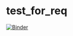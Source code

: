 # test_for_req
[![Binder](https://mybinder.org/badge_logo.svg)](https://mybinder.org/v2/gh/bleonardi/test_for_req/master)
